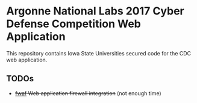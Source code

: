 # Argonne National Labs 2017 Cyber Defense Competition Web Application
This repository contains Iowa State Universities secured code for the CDC web application.

## TODOs
- ~~[fwaf](https://github.com/benjholla/fwaf) Web application firewall integration~~ (not enough time)
